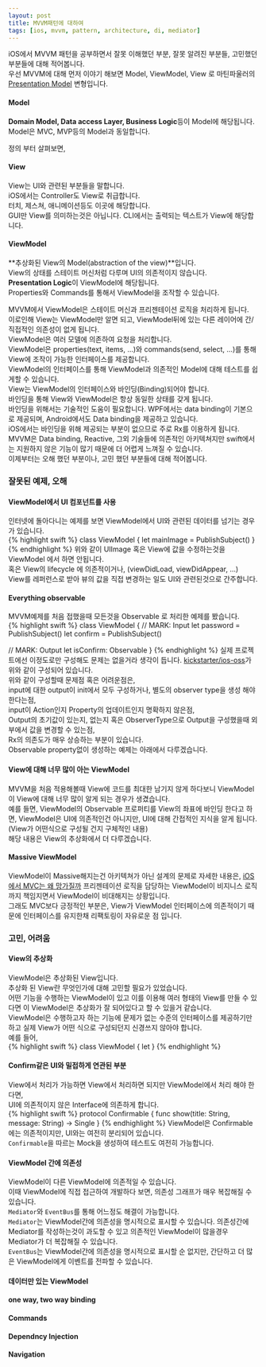 ```yaml
---
layout: post
title: MVVM패턴에 대하여
tags: [ios, mvvm, pattern, architecture, di, mediator]
---
```

iOS에서 MVVM 패턴을 공부하면서 잘못 이해했던 부분, 잘못 알려진 부분들, 고민했던 부분들에 대해 적어봅니다.  
우선 MVVM에 대해 먼저 이야기 해보면 Model, ViewModel, View 로 마틴파울러의 [Presentation Model](https://martinfowler.com/eaaDev/PresentationModel.html) 변형입니다.  
#### Model
**Domain Model, Data access Layer, Business Logic**등이 Model에 해당됩니다.  
Model은 MVC, MVP등의 Model과 동일합니다.  
  
정의 부터 살펴보면,  
#### View
View는 UI와 관련된 부분들을 말합니다.  
iOS에서는 Controller도 View로 취급합니다.  
터치, 제스쳐, 애니메이션등도 이곳에 해당합니다.  
GUI만 View를 의미하는것은 아닙니다. CLI에서는 출력되는 텍스트가 View에 해당합니다.  
  
#### ViewModel
**추상화된 View의 Model(abstraction of the view)**입니다.  
View의 상태를 스테이트 머신처럼 다루며 UI의 의존적이지 않습니다.  
**Presentation Logic**이 ViewModel에 해당됩니다.  
Properties와 Commands를 통해서 ViewModel을 조작할 수 있습니다.  
  
MVVM에서 ViewModel은 스테이트 머신과 프리젠테이션 로직을 처리하게 됩니다.  
이로인해 View는 ViewModel만 알면 되고, ViewModel뒤에 있는 다른 레이어에 간/직접적인 의존성이 없게 됩니다.  
ViewModel은 여러 모델에 의존하여 요청을 처리합니다.  
ViewModel은 properties(text, items, ...)와 commands(send, select, ...)를 통해 View에 조작이 가능한 인터페이스를 제공합니다.  
ViewModel의 인터페이스를 통해 ViewModel과 의존적인 Model에 대해 테스트를 쉽게할 수 있습니다.  
View는 ViewModel의 인터페이스와 바인딩(Binding)되어야 합니다.  
바인딩을 통해 View와 ViewModel은 항상 동일한 상태를 갖게 됩니다.  
바인딩을 위해서는 기술적인 도움이 필요합니다. WPF에서는 data binding이 기본으로 제공되며, Android에서도 Data binding을 제공하고 있습니다.  
iOS에서는 바인딩을 위해 제공되는 부분이 없으므로 주로 Rx를 이용하게 됩니다.  
MVVM은 Data binding, Reactive, 그외 기술들에 의존적인 아키텍쳐지만 swift에서는 지원하지 않은 기능이 많기 때문에 더 어렵게 느껴질 수 있습니다.  
이제부터는 오해 했던 부분이나, 고민 했던 부분들에 대해 적어봅니다.  
  
### 잘못된 예제, 오해
#### ViewModel에서 UI 컴포넌트를 사용
인터넷에 돌아다니는 예제를 보면 ViewModel에서 UI와 관련된 데이터를 넘기는 경우가 있습니다.  
{% highlight swift %}
class ViewModel {
  let mainImage = PublishSubject<UIImage>()
}
{% endhighlight %}
위와 같이 UIImage 혹은 View에 값을 수정하는것을 ViewModel 에서 하면 안됩니다.  
혹은 View의 lifecycle 에 의존적이거나, (viewDidLoad, viewDidAppear, ...)  
View를 레퍼런스로 받아 뷰의 값을 직접 변경하는 일도 UI와 관련된것으로 간주합니다.   
  
#### Everything observable
MVVM예제를 처음 접했을때 모든것을 Observable 로 처리한 예제를 봤습니다.  
{% highlight swift %}
class ViewModel {
  // MARK: Input
  let password = PublishSubject<String>()
  let confirm = PublishSubject<Void>()

  // MARK: Output
  let isConfirm: Observable<Bool>
}
{% endhighlight %}
실제 프로젝트에선 이정도로만 구성해도 문제는 없을거라 생각이 듭니다. [kickstarter/ios-oss](https://github.com/kickstarter/ios-oss)가 위와 같이 구성되어 있습니다.  
위와 같이 구성할때 문제점 혹은 어려운점은,  
input에 대한 output이 init에서 모두 구성하거나, 별도의 observer type을 생성 해야 한다는점,  
input이 Action인지 Property의 업데이트인지 명확하지 않은점,  
Output의 초기값이 있는지, 없는지 혹은 ObserverType으로 Output을 구성했을때 외부에서 값을 변경할 수 있는점,  
Rx의 의존도가 매우 상승하는 부분이 있습니다.  
Observable property없이 생성하는 예제는 아래에서 다루겠습니다.  
  
#### View에 대해 너무 많이 아는 ViewModel
MVVM을 처음 적용해볼때 View에 코드를 최대한 남기지 않게 하다보니 ViewModel이 View에 대해 너무 많이 알게 되는 경우가 생겼습니다.  
예를 들면, ViewModel의 Observable<CGPoint> 프로퍼티를 View의 좌표에 바인딩 한다고 하면, ViewModel은 UI에 의존적인건 아니지만, UI에 대해 간접적인 지식을 알게 됩니다.(View가 어떤식으로 구성될 건지 구체적인 내용)  
해당 내용은 View의 추상화에서 더 다루겠습니다.  
  
#### Massive ViewModel
ViewModel이 Massive해지는건 아키텍쳐가 아닌 설계의 문제로 자세한 내용은, [iOS에서 MVC는 왜 망가질까](https://blog.jisoo.net/2018/11/24/why-mvc-destroyed.html)
프리젠테이션 로직을 담당하는 ViewModel이 비지니스 로직까지 책임지면서 ViewModel이 비대해지는 상황입니다.  
그래도 MVC보다 긍정적인 부분은, View가 ViewModel 인터페이스에 의존적이기 때문에 인터페이스를 유지한채 리팩토링이 자유로운 점 입니다.  
  
### 고민, 어려움
#### View의 추상화
ViewModel은 추상화된 View입니다.  
추상화 된 View란 무엇인가에 대해 고민할 필요가 있었습니다.  
어떤 기능을 수행하는 ViewModel이 있고 이를 이용해 여러 형태의 View를 만들 수 있다면 이 ViewModel은 추상화가 잘 되어있다고 할 수 있을거 같습니다.  
ViewModel은 수행하고자 하는 기능에 문제가 없는 수준의 인터페이스를 제공하기만 하고 실제 View가 어떤 식으로 구성되던지 신경쓰지 않아야 합니다.  
예를 들어,  
{% highlight swift %}
class ViewModel {
  let 
}
{% endhighlight %}
  
#### Confirm같은 UI와 밀접하게 연관된 부분
View에서 처리가 가능하면 View에서 처리하면 되지만 ViewModel에서 처리 해야 한다면,  
UI에 의존적이지 않은 Interface에 의존하게 합니다.  
{% highlight swift %}
protocol Confirmable {
  func show(title: String, message: String) -> Single<Bool>
}
{% endhighlight %}
ViewModel은 Confirmable에는 의존적이지만, UI와는 여전히 분리되어 있습니다.  
`Confirmable`을 따르는 Mock을 생성하여 테스트도 여전히 가능합니다.  
  
#### ViewModel 간에 의존성
ViewModel이 다른 ViewModel에 의존적일 수 있습니다.  
이때 ViewModel에 직접 접근하여 개발하다 보면, 의존성 그래프가 매우 복잡해질 수 있습니다.  
`Mediator`와 `EventBus`를 통해 어느정도 해결이 가능합니다.  
`Mediator`는 ViewModel간에 의존성을 명시적으로 표시할 수 있습니다. 의존성간에 Mediator를 작성하는것이 과도할 수 있고 의존적인 ViewModel이 많을경우 Mediator가 더 복잡해질 수 있습니다.  
`EventBus`는 ViewModel간에 의존성을 명시적으로 표시할 순 없지만, 간단하고 더 많은 ViewModel에게 이벤트를 전파할 수 있습니다.  

#### 데이터만 있는 ViewModel

#### one way, two way binding

#### Commands

#### Dependncy Injection 

#### Navigation

